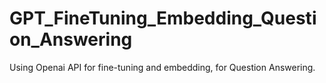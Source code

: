 # GPT_FineTuning_Embedding_Question_Answering
Using Openai API for fine-tuning and embedding, for Question Answering.
